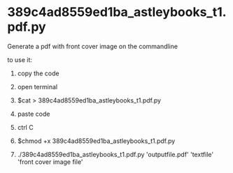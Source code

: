 # 389c4ad8559ed1ba_astleybooks_t1.pdf.py
Generate a pdf with front cover image on the commandline

to use it:

1) copy the code
2) open terminal

3) $cat > 389c4ad8559ed1ba_astleybooks_t1.pdf.py
4) paste code
5) ctrl C
6) $chmod +x 389c4ad8559ed1ba_astleybooks_t1.pdf.py
7) ./389c4ad8559ed1ba_astleybooks_t1.pdf.py 'outputfile.pdf' 'textfile' 'front cover image file'

